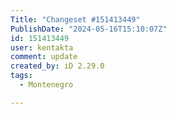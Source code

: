 ```yaml
---
Title: "Changeset #151413449"
PublishDate: "2024-05-16T15:10:07Z"
id: 151413449
user: kentakta
comment: update
created_by: iD 2.29.0
tags:
  - Montenegro

---
```

